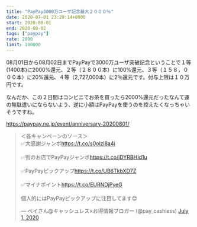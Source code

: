 ```yaml
---
title: "PayPay3000万ユーザ記念最大２０００％"
date: 2020-07-01 23:29:14+0900
start: 2020-08-01
end: 2020-08-02
tags: ["paypay"]
rate: 2000
limit: 100000
---
```

08月01日から08月02日までPayPayで3000万ユーザ突破記念ということで１等(1400本)に2000%還元、２等（２８００本）に100%還元、３等（１５８，０００本）に20%還元、４等（2,727,000本）に2％還元です。付与上限は１０万円です。

なんだか、この２日間はコンビニでお茶を買ったら2000%還元だったなんて運の無駄遣いにならないよう、逆に小額はPayPayを使うのを控えたくなっちゃいそうですね。

https://paypay.ne.jp/event/anniversary-20200801/

<blockquote class="twitter-tweet"><p lang="ja" dir="ltr">＜各キャンペーンのソース＞<br>✅大感謝ジャンボ<a href="https://t.co/s0olzl8a4i">https://t.co/s0olzl8a4i</a><br><br>✅街のお店でPayPayジャンボ<a href="https://t.co/jDYRBHId1u">https://t.co/jDYRBHId1u</a><br><br>✅PayPayピックアップ<a href="https://t.co/UB6TkbXD7Z">https://t.co/UB6TkbXD7Z</a><br><br>✅マイナポイント<a href="https://t.co/EURNDjPyeG">https://t.co/EURNDjPyeG</a><br><br>個人的にはPayPayピックアップに注目してます😊</p>&mdash; ペイさん@キャッシュレス×お得情報ブロガー (@pay_cashless) <a href="https://twitter.com/pay_cashless/status/1278212796392435714?ref_src=twsrc%5Etfw">July 1, 2020</a></blockquote> <script async src="https://platform.twitter.com/widgets.js" charset="utf-8"></script>
